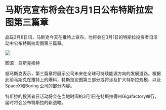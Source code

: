 # 马斯克宣布将会在3月1日公布特斯拉宏图第三篇章

品玩2月8日讯，马斯克今天在推特上宣布，他将会在3月1日的特斯拉投资者日活动中公布特斯拉宏图第三篇章。

![](https://inews.gtimg.com/newsapp_bt/0/15651091645/1000)

图源：马斯克推特

据马斯克表示，第三篇章将展示公司未来在全球可持续能源方向的发展道路。根据此前马斯克在推特上的爆料，特斯拉宏图第三部分或将涉及扩大特斯拉规模，以及
SpaceX和Boring 公司的部分内容。

特斯拉的投资者日活动将会在当地时间的3月1日在特斯拉得州Gigafactory举行，届时将会公布特斯拉的新战略。

